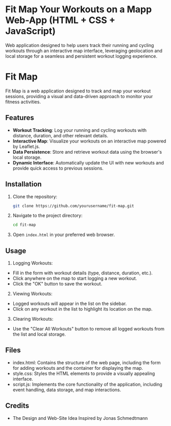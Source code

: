 # Fit Map Your Workouts on a Mapp Web-App (HTML + CSS + JavaScript)
 Web application designed to help users track their running and cycling workouts through an interactive map interface, leveraging geolocation and local storage for a seamless and persistent workout logging experience.

# Fit Map

Fit Map is a web application designed to track and map your workout sessions, providing a visual and data-driven approach to monitor your fitness activities.

## Features

- **Workout Tracking**: Log your running and cycling workouts with distance, duration, and other relevant details.
- **Interactive Map**: Visualize your workouts on an interactive map powered by Leaflet.js.
- **Data Persistence**: Store and retrieve workout data using the browser's local storage.
- **Dynamic Interface**: Automatically update the UI with new workouts and provide quick access to previous sessions.

## Installation

1. Clone the repository:
   ```bash
   git clone https://github.com/yourusername/fit-map.git

2. Navigate to the project directory:
    ```bash
    cd fit-map

3. Open `index.html` in your preferred web browser.

## Usage

1. Logging Workouts:

* Fill in the form with workout details (type, distance, duration, etc.).
* Click anywhere on the map to start logging a new workout.
* Click the "OK" button to save the workout.

2. Viewing Workouts:

* Logged workouts will appear in the list on the sidebar.
* Click on any workout in the list to highlight its location on the map.

3. Clearing Workouts:

* Use the "Clear All Workouts" button to remove all logged workouts from the list and local storage.

## Files

* index.html: Contains the structure of the web page, including the form for adding workouts and the container for displaying the map.
* style.css: Styles the HTML elements to provide a visually appealing interface.
* script.js: Implements the core functionality of the application, including event handling, data storage, and map interactions.

## Credits
* The Design and Web-Site Idea Inspired by Jonas Schmedtmann